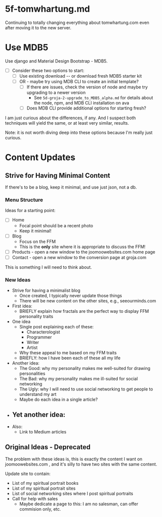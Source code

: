 
# 5f-tomwhartung.md

Continuing to totally changing everything about tomwhartung.com even after moving it to the new server.

# Use MDB5

Use django and Material Design Bootstrap - MDB5.

- [ ] Consider these two options to start:
    - [ ] Use existing download -- or download fresh MDB5 starter kit
    - [ ] OR - maybe try using MDB CLI to create an initial template?
        - [ ] If there are issues, check the version of node and maybe try upgrading to a newer version
            - See `5d-groja-2-upgrade_to_MDB5_alpha.md` for details about the node, npm, and MDB CLI installation on ava
        - [ ] Does MDB CLI provide additional options for starting fresh?

I am just curious about the differences, if any.
And I suspect both techniques will yield the same, or at least very similar, results.

Note: it is not worth diving deep into these options because I'm really just curious.

# Content Updates

## Strive for Having Minimal Content

If there's to be a blog, keep it minimal, and use just json, not a db.

### Menu Structure

Ideas for a starting point:

- [ ] Home
    - Focal point should be a recent photo
    - Keep it minimal!
- [ ] Blog
    - Focus on the FFM
    - This is the **only** site where it is appropriate to discuss the FFM!
- [ ] Products - open a new window to the joomoowebsites.com home page
- [ ] Contact - open a new window to the conversion page at groja.com

This is something I will need to think about.

### New Ideas

- Strive for having a minimalist blog
  - Once created, I typically never update those things
  - There will be new content on the other sites, e.g., seeourminds.com
- First idea:
  - BRIEFLY explain how fractals are the perfect way to display FFM personality traits
- One idea
  - Single post explaining each of these:
    - Characterologist
    - Programmer
    - Writer
    - Artist
  - Why these appeal to me based on my FFM traits
  - BRIEFLY: how I have been each of these all my life
- Another idea:
  - The Good: why my personality makes me well-suited for drawing personalities
  - The Bad: why my personality makes me ill-suited for social networking
  - The Ugly: why I will need to use social networking to get people to understand my art
  - Maybe do each idea in a single article?
- Yet another idea:
  -
- Also:
  - Link to Medium articles

## Original Ideas - Deprecated

The problem with these ideas is, this is exactly the content I want on joomoowebsites.com ,
and it's silly to have two sites with the same content.

Update site to contain:

- List of my spiritual portrait books
- List of my spiritual portrait sites
- List of social networking sites where I post spiritual portraits
- Call for help with sales
  - Maybe dedicate a page to this: I am no salesman, can offer commision only, etc.

